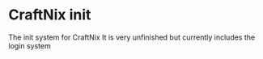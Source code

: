 # CraftNix init

The init system for CraftNix
It is very unfinished but currently includes the login system